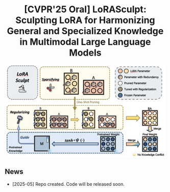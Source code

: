 <h1 align="center">
  [CVPR'25 Oral] LoRASculpt: Sculpting LoRA for Harmonizing General and Specialized Knowledge in Multimodal Large Language Models <br>
</h1>

<div align="center">
<img alt="method" src="images/lorasculpt.png">
</div>


## News
* [2025-05] Repo created. Code will be released soon.
